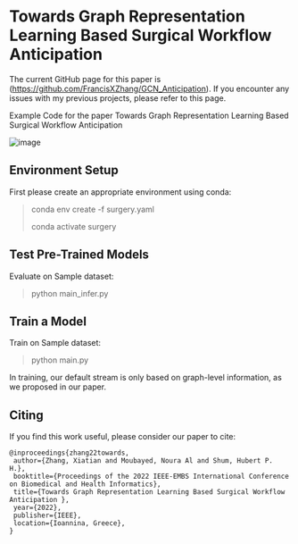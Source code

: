 # Towards Graph Representation Learning Based Surgical Workflow Anticipation

The current GitHub page for this paper is (https://github.com/FrancisXZhang/GCN_Anticipation). If you encounter any issues with my previous projects, please refer to this page.

Example Code for the paper Towards Graph Representation Learning Based Surgical Workflow Anticipation

![image](Network_Overview.png)

## Environment Setup
First please create an appropriate environment using conda: 

> conda env create -f surgery.yaml
> 
> conda activate surgery

## Test Pre-Trained Models
Evaluate on Sample dataset:
> python main_infer.py


## Train a Model
Train on Sample dataset:
> python main.py

In training, our default stream is only based on graph-level information, as we proposed in our paper.

## Citing

If you find this work useful, please consider our paper to cite:

```
@inproceedings{zhang22towards,
 author={Zhang, Xiatian and Moubayed, Noura Al and Shum, Hubert P. H.},
 booktitle={Proceedings of the 2022 IEEE-EMBS International Conference on Biomedical and Health Informatics},
 title={Towards Graph Representation Learning Based Surgical Workflow Anticipation },
 year={2022},
 publisher={IEEE},
 location={Ioannina, Greece},
}
```
